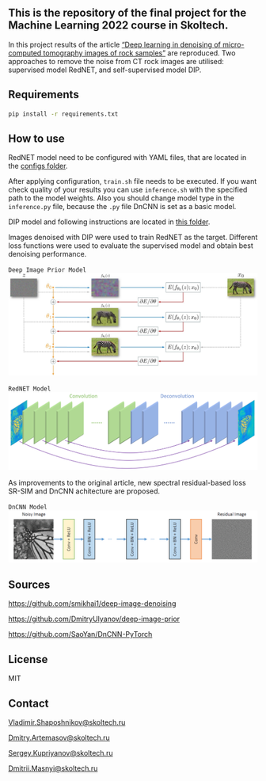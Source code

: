 ## This is the repository of the final project for the Machine Learning 2022 course in Skoltech.

In this project results of the article [“Deep learning in denoising of micro-computed tomography images of rock samples”](https://doi.org/10.1016/j.cageo.2021.104716) are reproduced. Two approaches to remove the noise from CT rock images are utilised: supervised model RedNET, and self-supervised model DIP. 

## Requirements

```bash
pip install -r requirements.txt
```
## How to use

RedNET model need to be configured with YAML files, that are located in the [configs folder](https://github.com/Volodimirich/DL-in-denoising-MCT-rock-images/tree/main/configs).

After applying configuration, `train.sh` file needs to be executed.
If you want check quality of your results you can use `inference.sh` with the specified path to the model weights. Also you should change model type in the `inference.py` file, because the `.py` file DnCNN is set as a basic model.

DIP model and following instructions are located in [this folder](https://github.com/Volodimirich/DL-in-denoising-MCT-rock-images/tree/main/DIP).

Images denoised with DIP were used to train RedNET as the target. Different loss functions were used to evaluate the supervised model and obtain best denoising performance.

`Deep Image Prior Model`
![Deep Image Prior](./pics/DIP.png)

`RedNET Model`
![RedNET](./pics/RedNET.png)

As improvements to the original article, new spectral residual-based loss SR-SIM and DnCNN achitecture are proposed. 

`DnCNN Model`
![DnCNN](./pics/DnCNN.png)



## Sources
https://github.com/smikhai1/deep-image-denoising

https://github.com/DmitryUlyanov/deep-image-prior

https://github.com/SaoYan/DnCNN-PyTorch

## License
MIT

## Contact
Vladimir.Shaposhnikov@skoltech.ru

Dmitry.Artemasov@skoltech.ru

Sergey.Kupriyanov@skoltech.ru

Dmitrii.Masnyi@skoltech.ru
